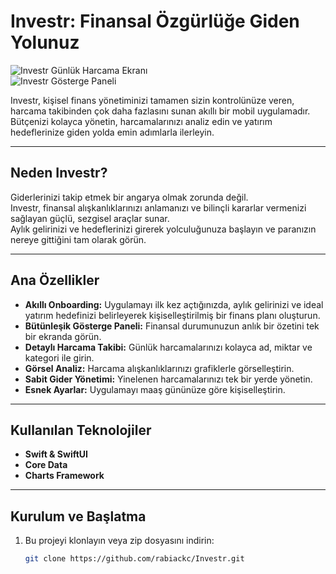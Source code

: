 # Investr: Finansal Özgürlüğe Giden Yolunuz

![Investr Günlük Harcama Ekranı](assets/daily_expense_screenshot.jpg)  
![Investr Gösterge Paneli](assets/dashboard_screenshot.jpg)

Investr, kişisel finans yönetiminizi tamamen sizin kontrolünüze veren, harcama takibinden çok daha fazlasını sunan akıllı bir mobil uygulamadır.  
Bütçenizi kolayca yönetin, harcamalarınızı analiz edin ve yatırım hedeflerinize giden yolda emin adımlarla ilerleyin.

---

## Neden Investr?

Giderlerinizi takip etmek bir angarya olmak zorunda değil.  
Investr, finansal alışkanlıklarınızı anlamanızı ve bilinçli kararlar vermenizi sağlayan güçlü, sezgisel araçlar sunar.  
Aylık gelirinizi ve hedeflerinizi girerek yolculuğunuza başlayın ve paranızın nereye gittiğini tam olarak görün.

---

## Ana Özellikler

- **Akıllı Onboarding:** Uygulamayı ilk kez açtığınızda, aylık gelirinizi ve ideal yatırım hedefinizi belirleyerek kişiselleştirilmiş bir finans planı oluşturun.  
- **Bütünleşik Gösterge Paneli:** Finansal durumunuzun anlık bir özetini tek bir ekranda görün.  
- **Detaylı Harcama Takibi:** Günlük harcamalarınızı kolayca ad, miktar ve kategori ile girin.  
- **Görsel Analiz:** Harcama alışkanlıklarınızı grafiklerle görselleştirin.  
- **Sabit Gider Yönetimi:** Yinelenen harcamalarınızı tek bir yerde yönetin.  
- **Esnek Ayarlar:** Uygulamayı maaş gününüze göre kişiselleştirin.  

---

## Kullanılan Teknolojiler

- **Swift & SwiftUI**  
- **Core Data**  
- **Charts Framework**  

---

## Kurulum ve Başlatma

1. Bu projeyi klonlayın veya zip dosyasını indirin:  
   ```bash
   git clone https://github.com/rabiackc/Investr.git

